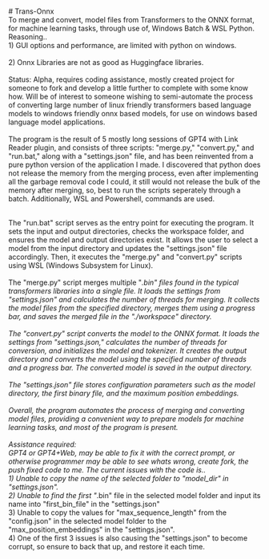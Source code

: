 <BR># Trans-Onnx 
<BR>To merge and convert, model files from Transformers to the ONNX format, for machine learning tasks, through use of, Windows Batch & WSL Python.
<BR>Reasoning..
<BR>1) GUI options and performance, are limited with python on windows.   
<BR>2) Onnx Libraries are not as good as Huggingface libraries.
<BR>
<BR>Status: Alpha, requires coding assistance, mostly created project for someone to fork and develop a little further to complete with some know how. Will be of interest to someone wishing to semi-automate the process of converting large number of linux friendly transformers based language models to windows friendly onnx based models, for use on windows based language model applications. 
<BR>
<BR>The program is the result of 5 mostly long sessions of GPT4 with Link Reader plugin, and consists of three scripts: "merge.py," "convert.py," and "run.bat," along with a "settings.json" file, and has been reinvented from a pure python version of the application I made. I discovered that python does not release the memory from the merging process, even after implementing all the garbage removal code I could, it still would not release the bulk of the memory after merging, so, best to run the scripts seperately through a batch. Additionally, WSL and Powershell, commands are used.  
  
<BR>The "run.bat" script serves as the entry point for executing the program. It sets the input and output directories, checks the workspace folder, and ensures the model and output directories exist. It allows the user to select a model from the input directory and updates the "settings.json" file accordingly. Then, it executes the "merge.py" and "convert.py" scripts using WSL (Windows Subsystem for Linux).
<BR>
<BR>The "merge.py" script merges multiple "*.bin" files found in the typical transformers libraries into a single file. It loads the settings from "settings.json" and calculates the number of threads for merging. It collects the model files from the specified directory, merges them using a progress bar, and saves the merged file in the "./workspace" directory.
<BR>
<BR>The "convert.py" script converts the model to the ONNX format. It loads the settings from "settings.json," calculates the number of threads for conversion, and initializes the model and tokenizer. It creates the output directory and converts the model using the specified number of threads and a progress bar. The converted model is saved in the output directory.
<BR>
<BR>The "settings.json" file stores configuration parameters such as the model directory, the first binary file, and the maximum position embeddings.
<BR>
<BR>Overall, the program automates the process of merging and converting model files, providing a convenient way to prepare models for machine learning tasks, and most of the program is present.
<BR>
<BR>Assistance required:
<BR>GPT4 or GPT4+Web, may be able to fix it with the correct prompt, or otherwise programmer may be able to see whats wrong, create fork, the push fixed code to me. The current issues with the code is..
<BR>1) Unable to copy the name of the selected folder to "model_dir" in "settings.json". 
<BR>2) Unable to find the first "*.bin" file in the selected model folder and input its name into "first_bin_file" in the "settings.json" 
<BR>3) Unable to copy the values for "max_sequence_length" from the "config.json" in the selected model folder to the "max_position_embeddings" in the "settings.json".
<BR>4) One of the first 3 issues is also causing the "settings.json" to become corrupt, so ensure to back that up, and restore it each time.
  
 
  
